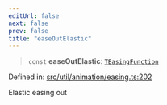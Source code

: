```yaml
---
editUrl: false
next: false
prev: false
title: "easeOutElastic"
---
```


> `const` **easeOutElastic**: [`TEasingFunction`](/api/fabric/namespaces/util/type-aliases/teasingfunction/)

Defined in: [src/util/animation/easing.ts:202](https://github.com/fabricjs/fabric.js/blob/fea1b29b7495d9634e300bd4bfa43de097745805/src/util/animation/easing.ts#L202)

Elastic easing out
